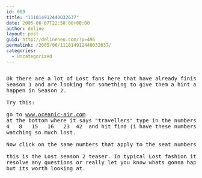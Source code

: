 ```yaml
---
id: 609
title: "111814912440032637"
date: 2005-06-07T22:58:00+00:00
author: deline
layout: post
guid: http://delineneo.com/?p=495
permalink: /2005/06/111814912440032637/
categories:
  - Uncategorized
---
```

<pre><pre>Ok there are a lot of Lost fans here that have already finished watching
Season 1 and are looking for something to give them a hint as to what might
happen in Season 2.

Try this:

go to <a href="http://www.oceanic-air.com/">www.oceanic-air.com</a>
at the bottom where it says "travellers" type in the numbers
4   8   15   16   23  42  and hit find (i have these numbers memorised after
watching so much lost.

Now click on the same numbers that apply to the seat numbers

this is the Lost season 2 teaser. In typical Lost fashion it doesn't really
resolve any questions or really let you know whats gonna happen in season 2
but its worth looking at.</pre>
